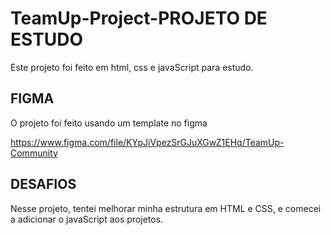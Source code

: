 # TeamUp-Project-PROJETO DE ESTUDO
 Este projeto foi feito em html, css e javaScript para estudo.


## FIGMA

O projeto foi feito usando um template no figma

https://www.figma.com/file/KYpJiVpezSrGJuXGwZ1EHq/TeamUp-Community

## DESAFIOS

Nesse projeto, tentei melhorar minha estrutura em HTML e CSS, e comecei a adicionar o javaScript aos projetos.